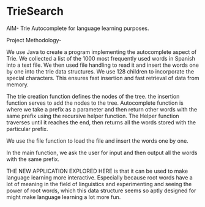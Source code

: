 # TrieSearch

AIM- Trie Autocomplete for language learning purposes.

Project Methodology-

We use Java to create a program implementing the autocomplete aspect of Trie.
We collected a list of the 1000 most frequently used words in Spanish into a text file.
We then used file handling to read it and insert the words one by one into the trie data structures.
We use 128 children to incorporate the special characters. This ensures fast insertion and fast retrieval of data from memory. 

The trie creation function defines the nodes of the tree. the insertion function serves to add the nodes to the tree. 
Autocomplete function is where we take a prefix as a parameter and then return other words with the same prefix using the recursive helper function.
The Helper function traverses until it reaches the end, then returns all the words stored with the particular prefix.

We use the file function to load the file and insert the words one by one.

In the main function, we ask the user for input and then output all the words with the same prefix.


THE NEW APPLICATION EXPLORED HERE is that it can be used to make language learning more interactive. Especially because root words have a lot of meaning in the field of linguistics and experimenting and seeing the power of root words, which this data structure seems so aptly designed for might make language learning a lot more fun.
